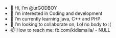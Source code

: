 - 👋 Hi, I’m @urGODBOY
- 👀 I’m interested in Coding and development
- 🌱 I’m currently learning java, C++ and PHP
- 💞️ I’m looking to collaborate on, Lol no body to :(
- 📫 How to reach me: fb.com/kidismalla/ - NULL

<!---
urGODBOY/urGODBOY is a ✨ special ✨ repository because its `README.md`
--->
